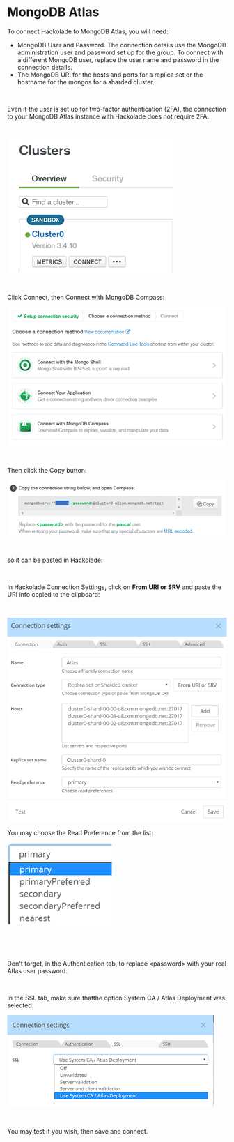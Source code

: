 # MongoDB Atlas

To connect Hackolade to MongoDB Atlas, you will need:

* MongoDB User and Password. The connection details use the MongoDB administration user and password set up for the group. To connect with a different MongoDB user, replace the user name and password in the connection details.
* The MongoDB URI for the hosts and ports for a replica set or the hostname for the mongos for a sharded cluster.

&nbsp;

Even if the user is set up for two-factor authentication (2FA), the connection to your MongoDB Atlas instance with Hackolade does not require 2FA.

&nbsp;

![Image](<lib/Atlas%20Cluster%20overview.png>)

&nbsp;

Click Connect, then Connect with MongoDB Compass:

![Image](<lib/Atlas%20connect%20with%20Compass.png>)

&nbsp;

Then click the Copy button:

![Image](<lib/Atlas%20MongoDB%20connection%20string%20copy.png>)

&nbsp;

so it can be pasted in Hackolade:

&nbsp;

In Hackolade Connection Settings, click on **From URI or SRV** and paste the URI info copied to the clipboard:

&nbsp;

![Image](<lib/MongoDB%20Reverse-Engineering%20-%20Atlas%20connectio.png>)

You may choose the Read Preference from the list:

![Image](<lib/Atlas%20read%20preference.png>)

&nbsp;

&nbsp;

Don't forget, in the Authentication tab, to replace \<password\> with your real Atlas user password.

&nbsp;

In the SSL tab, make sure thatthe option System CA / Atlas Deployment was selected:

![Image](<lib/MongoDB%20Rev%20Eng%20-%20Atlas%20deployment.png>)

&nbsp;

You may test if you wish, then save and connect.

